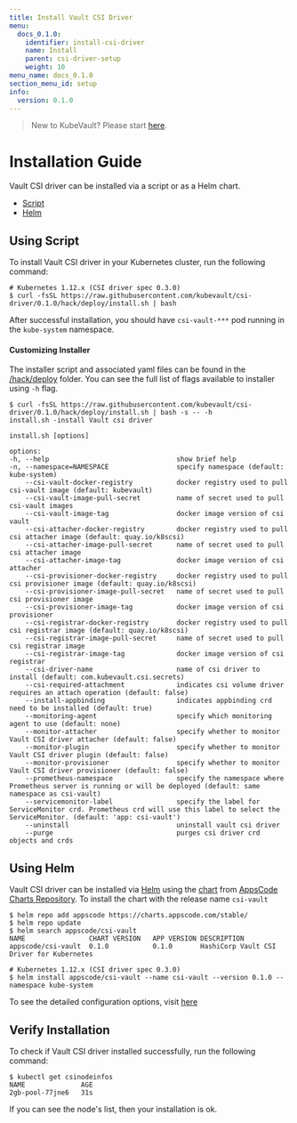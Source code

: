 ```yaml
---
title: Install Vault CSI Driver
menu:
  docs_0.1.0:
    identifier: install-csi-driver
    name: Install
    parent: csi-driver-setup
    weight: 10
menu_name: docs_0.1.0
section_menu_id: setup
info:
  version: 0.1.0
---
```


> New to KubeVault? Please start [here](/docs/0.1.0/concepts/README).

# Installation Guide

Vault CSI driver can be installed via a script or as a Helm chart.

<ul class="nav nav-tabs" id="installerTab" role="tablist">
  <li class="nav-item">
    <a class="nav-link active" id="script-tab" data-toggle="tab" href="#script" role="tab" aria-controls="script" aria-selected="true">Script</a>
  </li>
  <li class="nav-item">
    <a class="nav-link" id="helm-tab" data-toggle="tab" href="#helm" role="tab" aria-controls="helm" aria-selected="false">Helm</a>
  </li>
</ul>
<div class="tab-content" id="installerTabContent">
  <div class="tab-pane fade show active" id="script" role="tabpanel" aria-labelledby="script-tab">

## Using Script

To install Vault CSI driver in your Kubernetes cluster, run the following command:

```console
# Kubernetes 1.12.x (CSI driver spec 0.3.0)
$ curl -fsSL https://raw.githubusercontent.com/kubevault/csi-driver/0.1.0/hack/deploy/install.sh | bash
```

After successful installation, you should have `csi-vault-***` pod running in the `kube-system` namespace.


#### Customizing Installer

The installer script and associated yaml files can be found in the [/hack/deploy](https://github.com/kubevault/csi-driver/tree/0.1.0/hack/deploy) folder. You can see the full list of flags available to installer using `-h` flag.

```console
$ curl -fsSL https://raw.githubusercontent.com/kubevault/csi-driver/0.1.0/hack/deploy/install.sh | bash -s -- -h
install.sh -install Vault csi driver

install.sh [options]

options:
-h, --help                                show brief help
-n, --namespace=NAMESPACE                 specify namespace (default: kube-system)
    --csi-vault-docker-registry           docker registry used to pull csi-vault image (default: kubevault)
    --csi-vault-image-pull-secret         name of secret used to pull csi-vault images
    --csi-vault-image-tag                 docker image version of csi vault
    --csi-attacher-docker-registry        docker registry used to pull csi attacher image (default: quay.io/k8scsi)
    --csi-attacher-image-pull-secret      name of secret used to pull csi attacher image
    --csi-attacher-image-tag              docker image version of csi attacher
    --csi-provisioner-docker-registry     docker registry used to pull csi provisioner image (default: quay.io/k8scsi)
    --csi-provisioner-image-pull-secret   name of secret used to pull csi provisioner image
    --csi-provisioner-image-tag           docker image version of csi provisioner
    --csi-registrar-docker-registry       docker registry used to pull csi registrar image (default: quay.io/k8scsi)
    --csi-registrar-image-pull-secret     name of secret used to pull csi registrar image
    --csi-registrar-image-tag             docker image version of csi registrar
    --csi-driver-name                     name of csi driver to install (default: com.kubevault.csi.secrets)
    --csi-required-attachment             indicates csi volume driver requires an attach operation (default: false)
    --install-appbinding                  indicates appbinding crd need to be installed (default: true)
    --monitoring-agent                    specify which monitoring agent to use (default: none)
    --monitor-attacher                    specify whether to monitor Vault CSI driver attacher (default: false)
    --monitor-plugin                      specify whether to monitor Vault CSI driver plugin (default: false)
    --monitor-provisioner                 specify whether to monitor Vault CSI driver provisioner (default: false)
    --prometheus-namespace                specify the namespace where Prometheus server is running or will be deployed (default: same namespace as csi-vault)
    --servicemonitor-label                specify the label for ServiceMonitor crd. Prometheus crd will use this label to select the ServiceMonitor. (default: 'app: csi-vault')
    --uninstall                           uninstall vault csi driver
    --purge                               purges csi driver crd objects and crds
```

</div>
<div class="tab-pane fade" id="helm" role="tabpanel" aria-labelledby="helm-tab">

## Using Helm

Vault CSI driver can be installed via [Helm](https://helm.sh) using the [chart](https://github.com/appscode/kubevault/csi-driver/tree/0.1.0/chart/csi-vault) from [AppsCode Charts Repository](https://github.com/appscode/charts). To install the chart with the release name `csi-vault`

```console
$ helm repo add appscode https://charts.appscode.com/stable/
$ helm repo update
$ helm search appscode/csi-vault
NAME              	CHART VERSION	APP VERSION	DESCRIPTION
appscode/csi-vault	0.1.0        	0.1.0      	HashiCorp Vault CSI Driver for Kubernetes

# Kubernetes 1.12.x (CSI driver spec 0.3.0)
$ helm install appscode/csi-vault --name csi-vault --version 0.1.0 --namespace kube-system
```

To see the detailed configuration options, visit [here](https://github.com/kubevault/csi-driver/tree/chart/chart/csi-vault)

</div>
</div>

## Verify  Installation

To check if Vault CSI driver installed successfully, run the following command:

```console
$ kubectl get csinodeinfos
NAME              AGE
2gb-pool-77jne6   31s
```

If you can see the node's list, then your installation is ok.